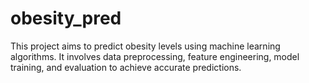 # obesity_pred
This project aims to predict obesity levels using machine learning algorithms. It involves data preprocessing, feature engineering, model training, and evaluation to achieve accurate predictions.
